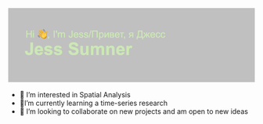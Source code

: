  <img src="https://github.com/JessSumner57/JessSumner57/blob/main/header.png" alt="banner that says Jess Sumner - Enthusiastic Learner">

- :woman_dancing: I’m interested in Spatial Analysis 
- :lion:I’m currently learning a time-series research
- 💞️ I’m looking to collaborate on new projects and am open to new ideas
